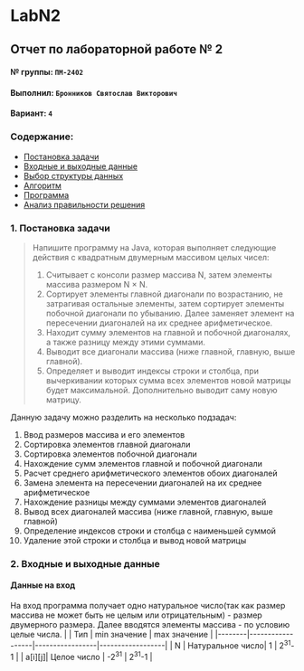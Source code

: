 # LabN2
## Отчет по лабораторной работе № 2

#### № группы: `ПМ-2402`

#### Выполнил: `Бронников Святослав Викторович`

#### Вариант: `4`

### Cодержание:

- [Постановка задачи](#1-постановка-задачи)
- [Входные и выходные данные](#2-входные-и-выходные-данные)
- [Выбор структуры данных](#3-выбор-структуры-данных)
- [Алгоритм](#4-алгоритм)
- [Программа](#5-программа)
- [Анализ правильности решения](#6-анализ-правильности-решения)

### 1. Постановка задачи

> Напишите программу на Java, которая выполняет следующие действия
> с квадратным двумерным массивом целых чисел:
> 1. Считывает с консоли размер массива N, затем элементы массива
> размером N × N.
> 2. Сортирует элементы главной диагонали по возрастанию, не затрагивая остальные элементы, затем сортирует элементы побочной
> диагонали по убыванию. Далее заменяет элемент на пересечении
> диагоналей на их среднее арифметическое.
> 3. Находит сумму элементов на главной и побочной диагоналях, а
> также разницу между этими суммами.
> 4. Выводит все диагонали массива (ниже главной, главную, выше
> главной).
> 5. Определяет и выводит индексы строки и столбца, при вычеркивании которых сумма всех элементов новой матрицы будет максимальной. Дополнительно выводит саму новую матрицу.

Данную задачу можно разделить на несколько подзадач:

1) Ввод размеров массива и его элементов
2) Сортировка элементов главной диагонали
3) Сортировка элементов побочной диагонали
4) Нахождение сумм элементов главной и побочной диагонали
5) Расчет среднего арифметического элементов обоих диагоналей
6) Замена элемента на пересечении диагоналей на их среднее арифметическое
7) Нахождение разницы между суммами элементов диагоналей
8) Вывод всех диагоналей массива (ниже главной, главную, выше главной)
9) Определение индексов строки и столбца с наименьшей суммой
10) Удаление этой строки и столбца и вывод новой матрицы

### 2. Входные и выходные данные

#### Данные на вход

На вход программа получает одно натуральное число(так как размер массива не может быть не целым или отрицательным) - размер двумерного размера. Далее вводятся элементы массива - по условию целые числа.
|        | Тип              | min значение    | max значение     |
|--------|------------------|-----------------|------------------|
|    N   | Натуральное число| 1               | 2<sup>31</sup>-1 |
| a[i][j]| Целое число      | -2<sup>31</sup> | 2<sup>31</sup>-1 |
